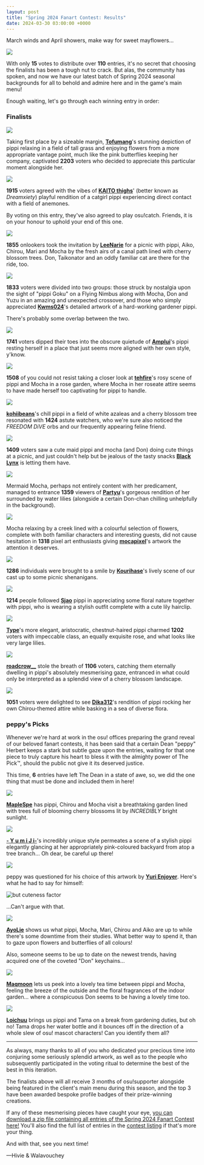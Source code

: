 ```yaml
---
layout: post
title: "Spring 2024 Fanart Contest: Results"
date: 2024-03-30 03:00:00 +0000
---
```


March winds and April showers, make way for sweet mayflowers...

![](/wiki/shared/news/2024-03-30-spring-fanart-results/banner.jpg)

With only **15** votes to distribute over **110** entries, it's no secret that choosing the finalists has been a tough nut to crack. But alas, the community has spoken, and now we have our latest batch of Spring 2024 seasonal backgrounds for all to behold and admire here and in the game's main menu!

Enough waiting, let's go through each winning entry in order:

<style>
.osu-md__paragraph img {
    aspect-ratio: 5;
    width: 100%;
    object-fit: cover;
    animation: parallax linear;
    animation-timeline: view();
}

@keyframes parallax {
    0% {
        object-position: 50% calc(var(--pos) + 15%);
    }
    100% {
        object-position: 50% calc(var(--pos) - 15%);
    }
}
</style>

### Finalists

<div style="--pos: 55%;">

[![](https://assets.ppy.sh/contests/205/winners/Tofumang.png)](https://assets.ppy.sh/contests/205/banners/Tofumang.jpg)

</div>

Taking first place by a sizeable margin, [**Tofumang**](https://osu.ppy.sh/users/4817223)'s stunning depiction of pippi relaxing in a field of tall grass and enjoying flowers from a more appropriate vantage point, much like the pink butterflies keeping her company, captivated **2203** voters who decided to appreciate this particular moment alongside her.

<div style="--pos: 30%;">

[![](https://assets.ppy.sh/contests/205/winners/KAITO%20thighs.png)](https://assets.ppy.sh/contests/205/banners/KAITO%20thighs.jpg)

</div>

**1915** voters agreed with the vibes of [**KAITO thighs**](https://osu.ppy.sh/users/13103233)' (better known as *Dreamxiety*) playful rendition of a catgirl pippi experiencing direct contact with a field of anemones.

By voting on this entry, they've also agreed to play osu!catch. Friends, it is on your honour to uphold your end of this one.

<div style="--pos: 20%;">

[![](https://assets.ppy.sh/contests/205/winners/LeeNarie.jpg)](https://assets.ppy.sh/contests/205/banners/LeeNarie.jpg)

</div>

**1855** onlookers took the invitation by [**LeeNarie**](https://osu.ppy.sh/users/2667849) for a picnic with pippi, Aiko, Chirou, Mari and Mocha by the fresh airs of a canal path lined with cherry blossom trees. Don, Taikonator and an oddly familiar cat are there for the ride, too.

<div style="--pos: 35%;">

[![](https://assets.ppy.sh/contests/205/winners/Kwms024.png)](https://assets.ppy.sh/contests/205/banners/Kwms024.jpg)

</div>

**1833** voters were divided into two groups: those struck by nostalgia upon the sight of "pippi Goku" on a Flying Nimbus along with Mocha, Don and Yuzu in an amazing and unexpected crossover, and those who simply appreciated [**Kwms024**](https://osu.ppy.sh/users/11516014)'s detailed artwork of a hard-working gardener pippi.

There's probably some overlap between the two.

<div style="--pos: 30%;">

[![](https://assets.ppy.sh/contests/205/winners/Amplui.png)](https://assets.ppy.sh/contests/205/banners/Amplui.jpg)

</div>

**1741** voters dipped their toes into the obscure quietude of [**Amplui**](https://osu.ppy.sh/users/24820805)'s pippi resting herself in a place that just seems more aligned with her own style, y'know.

<div style="--pos: 40%;">

[![](https://assets.ppy.sh/contests/205/winners/tehfire.jpg)](https://assets.ppy.sh/contests/205/banners/tehfire.jpg)

</div>

**1508** of you could not resist taking a closer look at [**tehfire**](https://osu.ppy.sh/users/7082924)'s rosy scene of pippi and Mocha in a rose garden, where Mocha in her roseate attire seems to have made herself too captivating for pippi to handle.

<div style="--pos: 25%;">

[![](https://assets.ppy.sh/contests/205/winners/kohiibeans.png)](https://assets.ppy.sh/contests/205/banners/kohiibeans.jpg)

</div>

[**kohiibeans**](https://osu.ppy.sh/users/34834104)'s chill pippi in a field of white azaleas and a cherry blossom tree resonated with **1424** astute watchers, who we're sure also noticed the *FREEDOM DiVE* orbs and our frequently appearing feline friend.

<div style="--pos: 35%;">

[![](https://assets.ppy.sh/contests/205/winners/Black%20Lynx.jpg)](https://assets.ppy.sh/contests/205/banners/Black%20Lynx.jpg)

</div>

**1409** voters saw a cute maid pippi and mocha (and Don) doing cute things at a picnic, and just couldn't help but be jealous of the tasty snacks [**Black Lynx**](https://osu.ppy.sh/users/1193814) is letting them have.

<div style="--pos: 20%;">

[![](https://assets.ppy.sh/contests/205/winners/Partyu.png)](https://assets.ppy.sh/contests/205/banners/Partyu.jpg)

</div>

Mermaid Mocha, perhaps not entirely content with her predicament, managed to entrance **1359** viewers of [**Partyu**](https://osu.ppy.sh/users/12659629)'s gorgeous rendition of her surrounded by water lilies (alongside a certain Don-chan chilling unhelpfully in the background).

<div style="--pos: 30%;">

[![](https://assets.ppy.sh/contests/205/winners/mocapixel.png)](https://assets.ppy.sh/contests/205/banners/mocapixel.jpg)

</div>

Mocha relaxing by a creek lined with a colourful selection of flowers, complete with both familiar characters and interesting guests, did not cause hesitation in **1318** pixel art enthusiasts giving [**mocapixel**](https://osu.ppy.sh/users/11596939)'s artwork the attention it deserves.

<div style="--pos: 50%;">

[![](https://assets.ppy.sh/contests/205/winners/Kourihase.png)](https://assets.ppy.sh/contests/205/banners/Kourihase.jpg)

</div>

**1286** individuals were brought to a smile by [**Kourihase**](https://osu.ppy.sh/users/13298982)'s lively scene of our cast up to some picnic shenanigans.

<div style="--pos: 45%;">

[![](https://assets.ppy.sh/contests/205/winners/Sjao.png)](https://assets.ppy.sh/contests/205/banners/Sjao.jpg)

</div>

**1214** people followed [**Sjao**](https://osu.ppy.sh/users/7295733) pippi in appreciating some floral nature together with pippi, who is wearing a stylish outfit complete with a cute lily hairclip.

<div style="--pos: 70%;">

[![](https://assets.ppy.sh/contests/205/winners/Type.png)](https://assets.ppy.sh/contests/205/banners/Type.jpg)

</div>

[**Type**](https://osu.ppy.sh/users/7520534)'s more elegant, aristocratic, chestnut-haired pippi charmed **1202** voters with impeccable class, an equally exquisite rose, and what looks like very large lilies.

<div style="--pos: 70%;">

[![](https://assets.ppy.sh/contests/205/winners/roadcrow__.png)](https://assets.ppy.sh/contests/205/banners/roadcrow__.jpg)

</div>

[**roadcrow__**](https://osu.ppy.sh/users/11752694) stole the breath of **1106** voters, catching them eternally dwelling in pippi's absolutely mesmerising gaze, entranced in what could only be interpreted as a splendid view of a cherry blossom landscape.

<div style="--pos: 40%;">

[![](https://assets.ppy.sh/contests/205/winners/Dika312.png)](https://assets.ppy.sh/contests/205/banners/Dika312.jpg)

</div>

**1051** voters were delighted to see [**Dika312**](https://osu.ppy.sh/users/741613)'s rendition of pippi rocking her own Chirou-themed attire while basking in a sea of diverse flora.

### peppy's Picks

Whenever we're hard at work in the osu! offices preparing the grand reveal of our beloved fanart contests, it has been said that a certain Dean "peppy" Herbert keeps a stark but subtle gaze upon the entries, waiting for that one piece to truly capture his heart to bless it with the almighty power of The Pick™, should the public not give it its deserved justice.

This time, **6** entries have left The Dean in a state of awe, so, we did the one thing that must be done and included them in here!

<div style="--pos: 40%;">

[![](https://assets.ppy.sh/contests/205/winners/MapleSpe.jpg)](https://assets.ppy.sh/contests/205/banners/MapleSpe.jpg)

</div>

[**MapleSpe**](https://osu.ppy.sh/users/20991449) has pippi, Chirou and Mocha visit a breathtaking garden lined with trees full of blooming cherry blossoms lit by *INCREDIBLY* bright sunlight.

<div style="--pos: 15%;">

[![](https://assets.ppy.sh/contests/205/winners/-%20Y%20u%20m%20i%20J%20i-.jpg)](https://assets.ppy.sh/contests/205/banners/-_Y_u_m_i_J_i-.jpg)

</div>

[**- Y u m i J i-**](https://osu.ppy.sh/users/7656048)'s incredibly unique style permeates a scene of a stylish pippi elegantly glancing at her appropriately pink-coloured backyard from atop a tree branch... Oh dear, be careful up there!

<div style="--pos: 85%;">

[![](https://assets.ppy.sh/contests/205/winners/Yuri%20Enjoyer.png)](https://assets.ppy.sh/contests/205/banners/Yuri%20Enjoyer.jpg)

</div>

peppy was questioned for his choice of this artwork by [**Yuri Enjoyer**](https://osu.ppy.sh/users/6961543). Here's what he had to say for himself:

![but cuteness factor](/wiki/shared/news/2024-03-30-spring-fanart-results/peppy-response.png)

...Can't argue with that.

<div style="--pos: 45%;">

[![](https://assets.ppy.sh/contests/205/winners/AyoLie.png)](https://assets.ppy.sh/contests/205/banners/AyoLie.jpg)

</div>

[**AyoLie**](https://osu.ppy.sh/users/29186645) shows us what pippi, Mocha, Mari, Chirou and Aiko are up to while there's some downtime from their studies. What better way to spend it, than to gaze upon flowers and butterflies of all colours!

Also, someone seems to be up to date on the newest trends, having acquired one of the coveted "Don" keychains...

<div style="--pos: 45%;">

[![](https://assets.ppy.sh/contests/205/winners/Maqmoon.png)](https://assets.ppy.sh/contests/205/banners/Maqmoon.jpg)

</div>

[**Maqmoon**](https://osu.ppy.sh/users/33452645) lets us peek into a lovely tea time between pippi and Mocha, feeling the breeze of the outside and the floral fragrances of the indoor garden... where a conspicuous Don seems to be having a lovely time too.

<div style="--pos: 35%;">

[![](https://assets.ppy.sh/contests/205/winners/Loichuu.png)](https://assets.ppy.sh/contests/205/banners/Loichuu.jpg)

</div>

[**Loichuu**](https://osu.ppy.sh/users/460210) brings us pippi and Tama on a break from gardening duties, but oh no! Tama drops her water bottle and it bounces off in the direction of a whole slew of osu! mascot characters! Can you identify them all?

---

As always, many thanks to all of you who dedicated your precious time into conjuring some seriously splendid artwork, as well as to the people who subsequently participated in the voting ritual to determine the best of the best in this iteration.

The finalists above will all receive 3 months of osu!supporter alongside being featured in the client's main menu during this season, and the top 3 have been awarded bespoke profile badges of their prize-winning creations.

If any of these mesmerising pieces have caught your eye, [you can download a zip file containing all entries of the Spring 2024 Fanart Contest here!](https://assets.ppy.sh/contests/205/Spring2024FanartSubmissions.zip) You'll also find the full list of entries in the [contest listing](https://assets.ppy.sh/contests/205/Spring2024FanartSubmissions.zip) if that's more your thing.

And with that, see you next time!

—Hivie & Walavouchey
